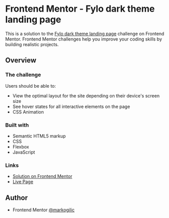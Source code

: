 # Frontend Mentor - Fylo dark theme landing page
This is a solution to the [Fylo dark theme landing page](https://www.frontendmentor.io/challenges/fylo-dark-theme-landing-page-5ca5f2d21e82137ec91a50fd) challenge on Frontend Mentor. 
Frontend Mentor challenges help you improve your coding skills by building realistic projects.

## Overview

### The challenge

Users should be able to:
- View the optimal layout for the site depending on their device's screen size
- See hover states for all interactive elements on the page
- CSS Animation

### Built with
- Semantic HTML5 markup
- CSS
- Flexbox
- JavaScript
  


### Links
- [Solution on Frontend Mentor](https://www.frontendmentor.io/solutions/responsive-fylo-dark-theme-landing-page-master-NsaKwh-fM0)
- [Live Page](https://markogilic.github.io/fylo-dark-theme-landing-page-master/)

## Author

- Frontend Mentor [@markogilic](https://www.frontendmentor.io/profile/markogilic)
